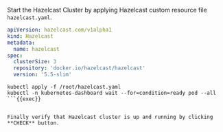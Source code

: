Start the Hazelcast Cluster by applying Hazelcast custom resource file `hazelcast.yaml`.

```yaml
apiVersion: hazelcast.com/v1alpha1
kind: Hazelcast
metadata:
  name: hazelcast
spec:
  clusterSize: 3
  repository: 'docker.io/hazelcast/hazelcast'
  version: '5.5-slim'
```

```plain
kubectl apply -f /root/hazelcast.yaml
kubectl -n kubernetes-dashboard wait --for=condition=ready pod --all
```{{exec}}


Finally verify that Hazelcast cluster is up and running by clicking **CHECK** button.
